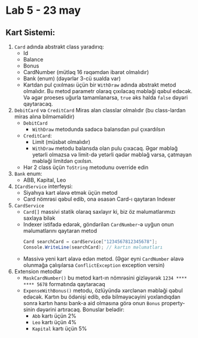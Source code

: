 # Lab 5 - 23 may
## Kart Sistemi:
1. `Card` adında abstrakt class yaradırıq:
    - Id
    - Balance
    - Bonus
    - CardNumber (mütləq 16 rəqəmdən ibarət olmalıdır)
    - Bank (enum) (dəyərlər 3-cü sualda var)
    - Kartdan pul çıxılması üçün bir `WithDraw` adında abstrakt metod olmalıdır. Bu metod parametr olaraq çıxılacaq məbləği qəbul edəcək. Və əgər proeses uğurla tamamlanarsa, `true` əks halda `false` dəyəri qaytaracaq.
2. `DebitCard` və `CreditCard` Miras alan classlar olmalıdır (bu class-lardan miras alına bilməməlidir)
    - `DebitCard`
        - `WithDraw` metodunda sadəcə balansdan pul çıxardılsın
    - `CreditCard`:
        - Limit (müsbət olmalıdır)
        - `WithDraw` metodu balansda olan pulu çıxacaq. Əgər məbləğ yetərli olmazsa və limit-də yetərli qədər məbləğ varsa, çatmayan məbləği limitdən çıxılsın.
    - Hər 2 class üçün `ToString` metodunu override edin
3. `Bank` enum:
    - ABB, Kapital, Leo
4. `ICardService` interfeysi:
    - Siyahıya kart əlavə etmək üçün metod
    - Card nömrəsi qəbul edib, ona əsasən Card-ı qaytaran Indexer
5. `CardService`
    - `Card[]` massivi statik olaraq saxlayır ki, biz öz məlumatlarımızı saxlaya bilək
    - Indexer istifadə edərək, göndərilən `CardNumber`-ə uyğun onun məlumatlarını qaytaran metod
        ```cs
        Card searchCard = cardService["1234567812345678"];
        Console.WriteLine(searchCard); // kartın məlumatları
        ```
    - Massivə yeni kart əlavə edən metod. (Əgər eyni `CardNumber` əlavə olunmağa çalışılarsa `ConflictException` exception versin)
6. Extension metodlar
    - `MaskCardNumber()` bu metod kart-ın nömrəsini gizləyərək `1234 **** **** 5678` formatında qaytaracaq
    - `ExpenseWithBonus()` metodu, özlüyündə xərclənən məbləği qəbul edəcək. Kartın bu ödənişi edib, edə bilməyəcəyini yoxlandıqdan sonra kartın hansı bank-a aid olmasına görə onun `Bonus` property-sinin dəyərini artıracaq. Bonuslar belədir:
        - `Abb` kartı üçün 2%
        - `Leo` kartı üçün 4%
        - `Kapital` kartı üçün 5%
    